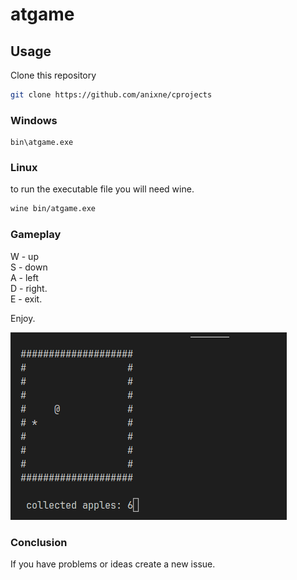 # atgame

## Usage
Clone this repository
```bash
git clone https://github.com/anixne/cprojects
```

### Windows
```
bin\atgame.exe
```
### Linux
to run the executable file you will need wine.
```bash
wine bin/atgame.exe
```


### Gameplay
W - up <br>
S - down <br>
A - left <br>
D - right. <br>
E - exit.

Enjoy.



![image](./assets/gameplay.png)

### Conclusion
If you have problems or ideas create a new issue.
